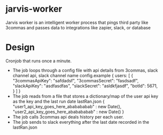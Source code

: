 # jarvis-worker
Jarvis worker is an intelligent worker process that pings third party like 3commas and passes data to integrations like zapier, slack, or database

# Design

Cronjob that runs once a minute. 

* The job loops through a config file with api details from 3commas, slack channel api, slack channel name
    config.example
    {
        users: [
            {
                "3commasApiKey": "safdadsf",
                "3commasSecret": "fasdsadf",
                "slackApiKey": "asdfasdfas",
                "slackSecret": "asldkfjasdf",
                "botId": 5671,
            }
        ]
    }
* The job reads from a file that stores a dictionary/map of the user api key as the key and the last run date
    lastRan.json
    {
        "user1_api_key_goes_here_ababababab" : new Date(),
        "user2_api_key_goes_here_ababababab" : new Date()
    }
* The job calls 3commas api deals history per each user. 
* The job sends to slack everything after the last date recorded in the lastRan.json